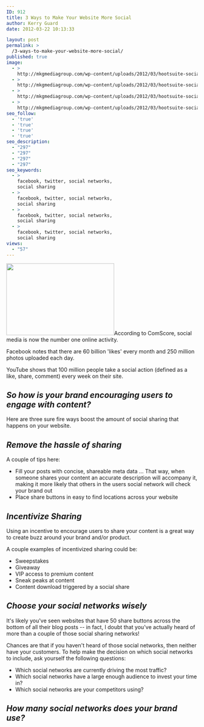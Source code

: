 ```yaml
---
ID: 912
title: 3 Ways to Make Your Website More Social
author: Kerry Guard
date: 2012-03-22 10:13:33

layout: post
permalink: >
  /3-ways-to-make-your-website-more-social/
published: true
image:
  - >
    http://mkgmediagroup.com/wp-content/uploads/2012/03/hootsuite-socialshare-header2.jpeg
  - >
    http://mkgmediagroup.com/wp-content/uploads/2012/03/hootsuite-socialshare-header2.jpeg
  - >
    http://mkgmediagroup.com/wp-content/uploads/2012/03/hootsuite-socialshare-header2.jpeg
  - >
    http://mkgmediagroup.com/wp-content/uploads/2012/03/hootsuite-socialshare-header2.jpeg
seo_follow:
  - 'true'
  - 'true'
  - 'true'
  - 'true'
seo_description:
  - "297"
  - "297"
  - "297"
  - "297"
seo_keywords:
  - >
    facebook, twitter, social networks,
    social sharing
  - >
    facebook, twitter, social networks,
    social sharing
  - >
    facebook, twitter, social networks,
    social sharing
  - >
    facebook, twitter, social networks,
    social sharing
views:
  - "57"
---
```

<img class="alignleft size-full wp-image-865" title="social-media-marketing" src="http://mkgmediagroup.com/wp-content/uploads/2012/04/social-media-marketing-284x1891.jpeg" alt="" width="284" height="189" />According to ComScore, social media is now the number one online activity.

Facebook notes that there are 60 billion 'likes' every month and 250 million photos uploaded each day.

YouTube shows that 100 million people take a social action (defined as a like, share, comment) every week on their site.
<h2><em>So how is your brand encouraging users to engage with content?</em></h2>
Here are three sure fire ways boost the amount of social sharing that happens on your website.
<h2><em>Remove the hassle of sharing</em></h2>
A couple of tips here:
<ul>
	<li>Fill your posts with concise, shareable meta data ... That way, when someone shares your content an accurate description will accompany it, making it more likely that others in the users social network will check your brand out</li>
	<li>Place share buttons in easy to find locations across your website</li>
</ul>
<h2><em>Incentivize Sharing</em></h2>
Using an incentive to encourage users to share your content is a great way to create buzz around your brand and/or product.

A couple examples of incentivized sharing could be:
<ul>
	<li>Sweepstakes</li>
	<li>Giveaway</li>
	<li>VIP access to premium content</li>
	<li>Sneak peaks at content</li>
	<li>Content download triggered by a social share</li>
</ul>
<h2><em>Choose your social networks wisely</em></h2>
It's likely you've seen websites that have 50 share buttons across the bottom of all their blog posts -- in fact, I doubt that you've actually heard of more than a couple of those social sharing networks!

Chances are that if you haven't heard of those social networks, then neither have your customers. To help make the decision on which social networks to include, ask yourself the following questions:
<ul>
	<li>Which social networks are currently driving the most traffic?</li>
	<li>Which social networks have a large enough audience to invest your time in?</li>
	<li>Which social networks are your competitors using?</li>
</ul>
<h2><em>How many social networks does your brand use?</em></h2>